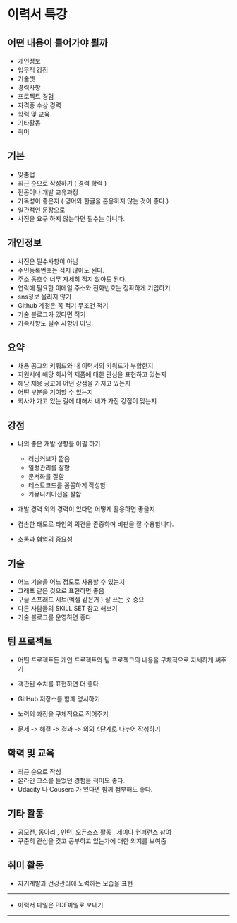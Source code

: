 #  이력서 특강 

## 어떤 내용이 들어가야 될까 

* 개인정보 
* 업무적 강점 
* 기술셋 
* 경력사항
* 프로젝트 경험 
* 자격증 수상 경력
* 학력 및 교육 
* 기타활동 
* 취미


## 기본 

* 맞춤법
* 최근 순으로 작성하기 ( 경력 학력 )
* 전공이나 개발 교유과정 
* 가독성이 좋은지 ( 영어와 한글을 혼용하지 않는 것이 좋다.)
* 일관적인 문장으로 
* 사진을 요구 하지 않는다면 필수는 아니다.


## 개인정보 

* 사진은 필수사항이 아님 
* 주민등록번호는 적지 않아도 된다.
* 주소 동호수 너무 자세히 적지 않아도 된다. 
* 연락에 필요한 이메일 주소와 전화번호는 정확하게 기입하기 
* sns정보 올리지 않기 
* Github 계정은 꼭 적기 무조건 적기 
* 기술 블로그가 있다면 적기 
* 가족사항도 필수 사항이 아님.


## 요약 

* 채용 공고의 키워드와 내 이력서의 키워드가 부합한지
* 지원서에 해당 회사의 제품에 대한 관심을 표현하고 있는지 
* 해당 채용 공고에 어떤 강점을 가지고 있는지 
* 어떤 부분을 기여할 수 있는지 
* 회사가 가고 있는 길에 대해서 내가 가진 강점이 맞는지 


## 강점 

* 나의 좋은 개발 성향을 어필 하기 
    * 러닝커브가 짧음
    * 일정관리를 잘함 
    * 문서화를 잘함 
    * 테스트코드를 꼼꼼하게 작성함
    * 커뮤니케이션을 잘함 
    
* 개발 경력 외의 경력이 있다면 어떻게 활용하면 좋을지 
* 겸손한 태도로 타인의 의견을 존중하며 비판을 잘 수용합니다. 
* 소통과 협업의 중요성 


## 기술 

* 어느 기술을 어느 정도로 사용할 수 있는지 
* 그래프 같은 것으로 표현하면 좋음 
* 구글 스프래드 시트(엑셀 같은거 ) 잘 쓰는 것 중요 
* 다른 사람들의 SKILL SET  참고 해보기 
* 기술 블로그를 운영하면 좋다. 


## 팀 프로젝트 

* 어떤 프로젝트든 개인 프로젝트와 팀 프로젝크의 내용을 구체적으로 자세하게 써주기 
* 객관된 수치롤 표현하면 더 좋다 
* GitHub 저장소를 함께 명시하기 
* 노력의 과정을 구체적으로 적어주기 

* 문제 -> 해결 -> 결과 -> 의의  4단계로 나누어 작성하기 


## 학력 및 교육 

* 최근 순으로 작성 
* 온라인 코스를 들었던 경험을 적어도 좋다. 
* Udacity 나 Cousera 가 있다면 함께 첨부해도 좋다.

## 기타 활동 
* 공모전, 동아리 , 인턴, 오픈소스 활동 , 세미나 컨퍼런스 참여 
* 꾸준히 관심을 갖고 공부하고 있는가에 대한 의지를 보여줌 

## 취미 활동 
* 자기계발과 건강관리에 노력하는 모습을 표현 







***
* 이력서 파일은 PDF파일로 보내기 
***
